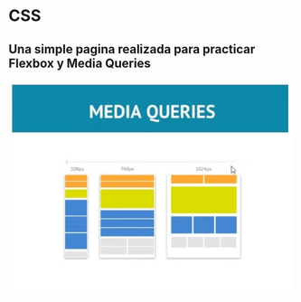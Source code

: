 
# CSS

## Una simple pagina realizada para practicar **Flexbox** y **Media Queries**

![pagina-ejemplo](./MediaQueries.jpg)
